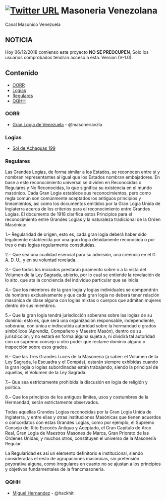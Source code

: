 [![Twitter URL](https://img.shields.io/twitter/url/http/shields.io.svg?style=social)](https://www.twitter.com/hackhit)
Masoneria Venezolana
=====================
Canal Masonico Venezuela

## NOTICIA
Hoy 06/12/2018 comienso este proyecto **NO SE PREOCUPEN**, Solo los usuarios comprobados tendran acceso a esta. Version (V-1.0).

## Contenido

* [OORR](#OORR)
* [Logias](#logias)
* [Regulares](#regulares)
* [QQHH](#QQHH)

### OORR

* [Gran Logia de Venezuela](http://www.granlogia.org.ve/) - @masoneriavzla

### Logias

* [Sol de Achaguas 199](http://www.soldeachaguas.com.ve)

### Regulares

Las Grandes Logias, de forma similar a los Estados, se reconocen entre sí y nombran representantes al igual que los Estados nombran embajadores. En base a este reconocimiento universal se dividen en Reconocidas o Regulares y No Reconocidas, lo que significa su existencia en el mundo masónico. Cada Gran Logia establece sus reconocimientos, pero como regla común son comúnmente aceptados los antiguos principios y lineamientos, así como los documentos emitidos por la Gran Logia Unida de Inglaterra acerca de los criterios para el reconocimiento entre Grandes Logias. El documento de 1918 clarifica estos Principios para el reconocimiento entre Grandes Logias y la naturaleza tradicional de la Orden Masónica:

1.– Regularidad de origen, esto es, cada gran logia deberá haber sido legalmente establecida por una gran logia debidamente reconocida o por tres o más logias regularmente constituidas.

2.– Que sea una cualidad esencial para su admisión, una creencia en el G. A. D. U., y en su voluntad revelada.

3.– Que todos los iniciados prestarán juramento sobre o a la vista del Volumen de la Ley Sagrada, abierto, por lo cual se entiende la revelación de lo alto, que ata la conciencia del individuo particular que se inicia.

4.– Que los miembros de la gran logia y logias individuales se compondrán de hombres exclusivamente y que cada gran logia no deberá tener relación masónica de clase alguna con logias mixtas o cuerpos que admitan mujeres dentro de sus miembros.

5.– Que la gran logia tendrá jurisdicción soberana sobre las logias de su dominio; esto es, que será una organización responsable, independiente, soberana, con única e indiscutida autoridad sobre la hermandad o grados simbólicos (Aprendiz, Compañero y Maestro Masón), dentro de su jurisdicción; y no estará en forma alguna sujeta a, ni dividirá tal autoridad con un supremo consejo u otro poder que reclame dominio alguno o inspección sobre esos grados.

6.– Que las Tres Grandes Luces de la Masonería (a saber: el Volumen de la Ley Sagrada, la Escuadra y el Compás), estarán siempre exhibidas cuando la gran logia o logias subordinadas estén trabajando, siendo la principal de aquellas, el Volumen de la Ley Sagrada.

7.– Que sea estrictamente prohibida la discusión en logia de religión y política.

8.– Que los principios de los antiguos límites, usos y costumbres de la Hermandad, serán estrictamente observados.

Todas aquellas Grandes Logias reconocidas por la Gran Logia Unida de Inglaterra, y entre ellas y otras instituciones Masónicas que tienen acuerdos o concordatos con estas Grandes Logias, como por ejemplo, el Supremo Consejo del Rito Escocés Antiguo y Aceptado, el Gran Capítulo de Arco Real, Gran Logia de Maestros Masones de Marca, Gran Priorato de las Ordenes Unidas, y muchos otros, constituyen el universo de la Masonería Regular.

La Regularidad es así un elemento definitorio e institucional, siendo consideradas el resto de agrupaciones masónicas, sin pretensión peyorativa alguna, como irregulares en cuanto no se ajustan a los principios y objetivos fundamentales de la francmasonería.

### QQHH
* [Miguel Hernandez](https://www.hackhit.wordpress.com) - @hackhit
